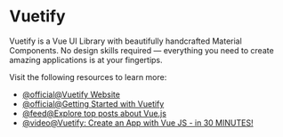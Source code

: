 # Vuetify

Vuetify is a Vue UI Library with beautifully handcrafted Material Components. No design skills required — everything you need to create amazing applications is at your fingertips.

Visit the following resources to learn more:

- [@official@Vuetify Website](https://vuetifyjs.com/en/)
- [@official@Getting Started with Vuetify](https://vuetifyjs.com/en/getting-started/installation/)
- [@feed@Explore top posts about Vue.js](https://app.daily.dev/tags/vuejs?ref=roadmapsh)
- [@video@Vuetify: Create an App with Vue JS - in 30 MINUTES!](https://www.youtube.com/watch?v=CjXgoYo86yY)
